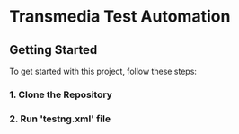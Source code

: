# Transmedia Test Automation

## Getting Started

To get started with this project, follow these steps:

### 1. Clone the Repository
### 2. Run 'testng.xml' file
